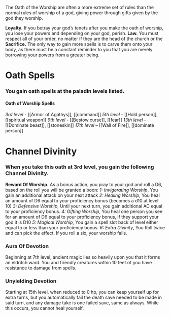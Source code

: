 The Oath of the Worship are often a more extreme set of rules than the normal rules of worship of a god, giving power through gifts given by the god they worship.

**Loyalty.** If you betray your god’s tenets after you make the oath of worship, you lose your powers and depending on your god, perish.
**Law.** You must respect all of your order, no matter if they are the head of the church or the 
**Sacrifice.** The only way to gain more spells is to carve them onto your body, as there must be a constant reminder to you that you are merely borrowing your powers from a greater being.

# Oath Spells
### You gain oath spells at the paladin levels listed.
#### Oath of Worship Spells

*3rd level* - [[Armor of Agathys]], [[command]]
*5th level* - [[Hold person]], [[spiritual weapon]]
*9th level* - [[Bestow curse]], [[fear]]
*13th level* - [[Dominate beast]], [[stoneskin]]
*17th level* – [[Wall of Fire]], [[dominate person]]


# Channel Divinity
### When you take this oath at 3rd level, you gain the following Channel Divinity.

**Reward Of Worship.** As a bonus action, you pray to your god and roll a D6, based on the roll you will be granted a boon: 
*1: Invigorating Worship*, You gain an additional attack on your next attack 
*2: Healing Worship*, You heal an amount of D6 equal to your proficiency bonus (becomes a d10 at level 10) 
*3: Defensive Worship*, Until your next turn, you gain additional AC equal to your proficiency bonus. 
*4: Gifting Worship*, You heal one person you see for an amount of D6 equal to your proficiency bonus, if they support your god it is D10 
*5: Magical Worship*, You gain a spell slot back of level either equal to or less than your proficiency bonus. 
*6: Extra Divinity*, You Roll twice and can pick the effect. If you roll a six, your worship fails.

### Aura Of Devotion
Beginning at 7th level, ancient magic lies so heavily upon you that it forms an eldritch ward. You and friendly creatures within 10 feet of you have resistance to damage from spells.

### Unyielding Devotion
Starting at 15th level, when reduced to 0 hp, you can keep yourself up for extra turns, but you automatically fail the death save needed to be made in said turn, and any damage take is one failed save, same as always. While this occurs, you cannot heal yourself. 